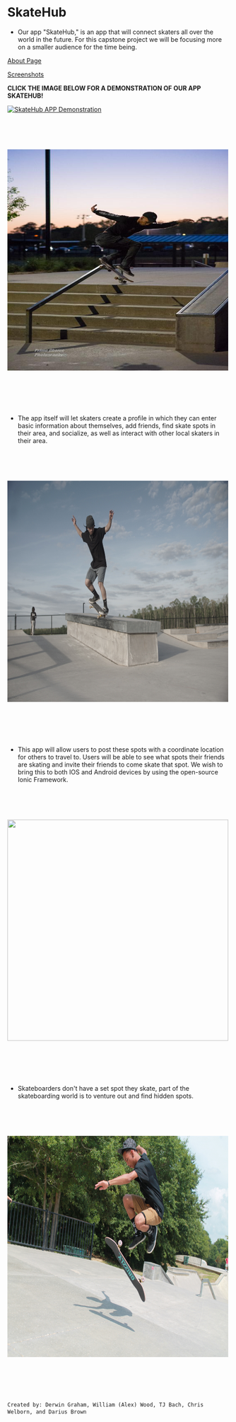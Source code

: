 # SkateHub
* Our app "SkateHub," is an app that will connect skaters all over the world in the future. For this capstone project we will be focusing more on a smaller audience for the time being.

[About Page](./about.html)

[Screenshots](./screenshots.md)

**CLICK THE IMAGE BELOW FOR A DEMONSTRATION OF OUR APP SKATEHUB!**

[![SkateHub APP Demonstration](https://image.ibb.co/i5hcwx/Screenshot_20180424_221934_Skate_Hub.jpg)](https://www.youtube.com/watch?v=yc0-_V140U8)

<br><br><br><br>
<img src="./siteImages/Attach23632_20180420_204453.jpg" width="500" height="500" />

<br><br><br><br>
* The app itself will let skaters create a profile in which they can enter basic information about themselves, add friends, find skate spots in their area, and socialize, as well as interact with other local skaters in their area. 

<br><br><br><br>
<img src="./siteImages/DSC03544.JPG" width="500" height="500" />

<br><br><br><br>
* This app will allow users to post these spots with a coordinate location for others to travel to. Users will be able to see what spots their friends are skating and invite their friends to come skate that spot. We wish to bring this to both IOS and Android devices by using the open-source Ionic Framework.

<br><br><br><br>
<img src="./siteImages/IMG_8819.JPG" width="500" height="500" />

<br><br><br><br>
* Skateboarders don't have a set spot they skate, part of the skateboarding world is to venture out and find hidden spots.

<br><br><br><br>
<img src="./siteImages/IMG_8826.JPG" width="500" height="500" />

<br><br><br><br>

```
Created by: Derwin Graham, William (Alex) Wood, TJ Bach, Chris Welborn, and Darius Brown
```
